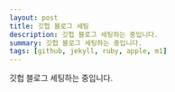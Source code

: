 ```yaml
---
layout: post
title: 깃헙 블로그 세팅
description: 깃헙 블로그 세팅하는 중입니다.
summary: 깃헙 블로그 세팅하는 중입니다.
tags: [github, jekyll, ruby, apple, m1]
---
```


깃헙 블로그 세팅하는 중입니다.
